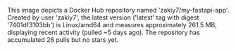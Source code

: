 This image depicts a Docker Hub repository named 'zakiy7/my-fastapi-app'. Created by user 'zakiy7', the latest version ('latest' tag with digest '7401df3103bb') is Linux/amd64 and measures approximately 261.5 MB, displaying recent activity (pulled ~5 days ago). The repository has accumulated 26 pulls but no stars yet.
